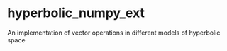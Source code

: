 # hyperbolic_numpy_ext
An implementation of vector operations in different models of hyperbolic space
